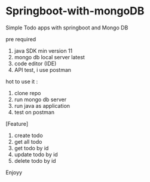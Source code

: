 # Springboot-with-mongoDB

Simple Todo apps with springboot and Mongo DB

pre required
1. java SDK min version 11
2. mongo db local server latest
3. code editor (IDE)
4. API test, i use postman

hot to use it :
1. clone repo
2. run mongo db server
3. run java as application
4. test on postman

[Feature]
1. create todo
2. get all todo
3. get todo by id
4. update todo by id
5. delete todo by id

Enjoyy